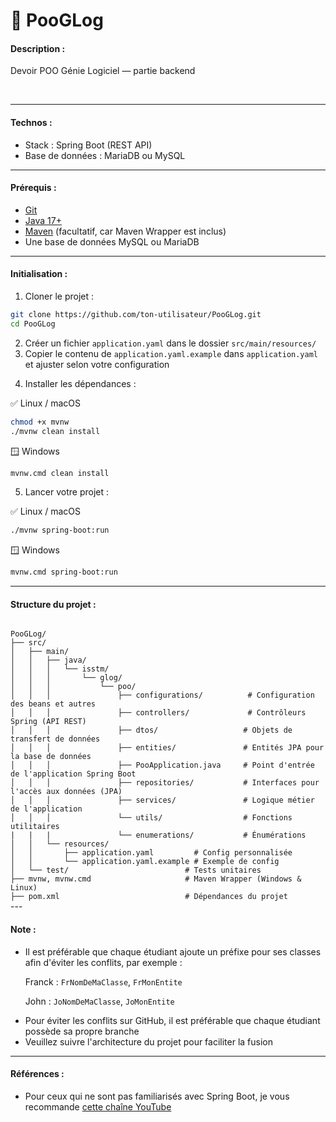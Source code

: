 # 💾 PooGLog

<h4>Description :</h4>
<p>Devoir POO Génie Logiciel — partie backend</p><br>

---
<h4>Technos :</h4>

<ul>
    <li>Stack : Spring Boot (REST API)</li>
    <li>Base de données : MariaDB ou MySQL</li>
</ul>

---

<h4>Prérequis :</h4>
<ul>
    <li><a href="https://git-scm.com/downloads">Git</a></li>
    <li><a href="https://www.oracle.com/java/technologies/javase/jdk17-archive-downloads.html">Java 17+</a></li>
    <li><a href="https://maven.apache.org/download.cgi">Maven</a> (facultatif, car Maven Wrapper est inclus)</li>
    <li>Une base de données MySQL ou MariaDB</li>
</ul>

---

<h4>Initialisation :</h4>

<ol><li>Cloner le projet :</li></ol>

```bash
git clone https://github.com/ton-utilisateur/PooGLog.git
cd PooGLog
```

<ol start="2"> <li>Créer un fichier <code>application.yaml</code> dans le dossier <code>src/main/resources/</code></li> <li>Copier le contenu de <code>application.yaml.example</code> dans <code>application.yaml</code> et ajuster selon votre configuration</li> </ol>
<ol start="4"><li>Installer les dépendances :</li></ol>

✅ Linux / macOS

```bash
chmod +x mvnw
./mvnw clean install
```

🪟 Windows
```bash
mvnw.cmd clean install
```
<ol start="5"> <li>Lancer votre projet :</li> </ol>

✅ Linux / macOS
```bash
./mvnw spring-boot:run
```

🪟 Windows
```bash
mvnw.cmd spring-boot:run
```

---

<h4>Structure du projet :</h4>

<code>
PooGLog/
├── src/
│   ├── main/
│   │   ├── java/                        
│   │   │   └── isstm/
│   │   │       └── glog/
│   │   │           └── poo/
│   │   │               ├── configurations/          # Configuration des beans et autres
│   │   │               ├── controllers/             # Contrôleurs Spring (API REST)
│   │   │               ├── dtos/                   # Objets de transfert de données
│   │   │               ├── entities/               # Entités JPA pour la base de données
│   │   │               ├── PooApplication.java     # Point d'entrée de l'application Spring Boot
│   │   │               ├── repositories/           # Interfaces pour l'accès aux données (JPA)
│   │   │               ├── services/               # Logique métier de l'application
│   │   │               └── utils/                  # Fonctions utilitaires
|   |   |               └── enumerations/           # Énumérations
│   │   └── resources/
│   │       ├── application.yaml         # Config personnalisée
│   │       └── application.yaml.example # Exemple de config
│   └── test/                          # Tests unitaires
├── mvnw, mvnw.cmd                     # Maven Wrapper (Windows & Linux)
├── pom.xml                            # Dépendances du projet
</code>
---
<h4>Note :</h4>

<ul>
    <li>Il est préférable que chaque étudiant ajoute un préfixe pour ses classes afin d'éviter les conflits, par exemple :</li>
    <p>Franck : <code>FrNomDeMaClasse</code>, <code>FrMonEntite</code></p>
    <p>John : <code>JoNomDeMaClasse</code>, <code>JoMonEntite</code></p>
    <li>Pour éviter les conflits sur GitHub, il est préférable que chaque étudiant possède sa propre branche</li>
    <li>Veuillez suivre l'architecture du projet pour faciliter la fusion</li>
</ul>

---
<h4>Références :</h4>
<ul>
    <li>Pour ceux qui ne sont pas familiarisés avec Spring Boot, je vous recommande <a href="https://www.youtube.com/watch?v=k6Nmt-l1Bzc&list=PLbZw3gn9fSnTs4IZMCzTPjNJ5cmP4_HqZ">cette chaîne YouTube</a></li>
</ul>
